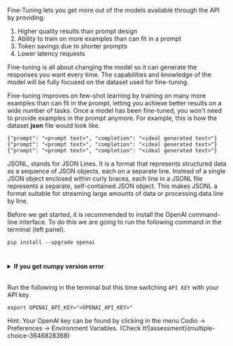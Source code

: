 Fine-Tuning lets you get more out of the models available through the API by providing:

1) Higher quality results than prompt design
2) Ability to train on more examples than can fit in a prompt
3) Token savings due to shorter prompts
4) Lower latency requests

Fine-tuning is all about changing the model so it can generate the responses you want every time. The capabilities and knowledge of the model will be fully focused on the dataset used for fine-tuning. 

Fine-tuning improves on few-shot learning by training on many more examples than can fit in the prompt, letting you achieve better results on a wide number of tasks. Once a model has been fine-tuned, you won't need to provide examples in the prompt anymore. For example, this is how the dataset **json** file would look like.


```json-hide-clipboard
{"prompt": "<prompt text>", "completion": "<ideal generated text>"}
{"prompt": "<prompt text>", "completion": "<ideal generated text>"}
{"prompt": "<prompt text>", "completion": "<ideal generated text>"}
```
JSONL, stands for JSON Lines. It is a format that represents structured data as a sequence of JSON objects, each on a separate line. Instead of a single JSON object enclosed within curly braces, each line in a JSONL file represents a separate, self-contained JSON object. This makes JSONL a format suitable for streaming large amounts of data or processing data line by line.

Before we get started, it is recommended to install the OpenAI command-line interface. To do this we are going to run the following command in the terminal (left panel). 
```
pip install --upgrade openai
```

# 
<details>
  <summary><b>If you get numpy version error</b></summary>
You can run the following in the terminal and try again:

<code>pip install numpy --upgrade</code>
</details>

<br>


Run the following in the terminal but this time switching `API KEY` with your API key.
```
export OPENAI_API_KEY="<OPENAI_API_KEY>"
```
Hint: Your OpenAI key can be found by clicking in the menu Codio -> Preferences -> Environment Variables.
{Check It!|assessment}(multiple-choice-3646828368)
